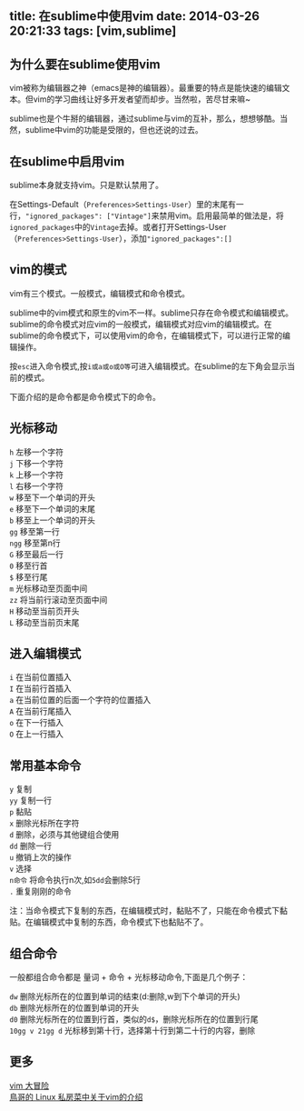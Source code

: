 title: 在sublime中使用vim
date: 2014-03-26 20:21:33
tags: [vim,sublime]
---
## 为什么要在sublime使用vim
vim被称为编辑器之神（emacs是神的编辑器）。最重要的特点是能快速的编辑文本。但vim的学习曲线让好多开发者望而却步。当然啦，苦尽甘来嘛~

<!-- more -->
sublime也是个牛掰的编辑器，通过sublime与vim的互补，那么，想想够酷。当然，sublime中vim的功能是受限的，但也还说的过去。


## 在sublime中启用vim
sublime本身就支持vim。只是默认禁用了。

在Settings-Default（`Preferences>Settings-User`）里的末尾有一行，`"ignored_packages": ["Vintage"]`来禁用vim。启用最简单的做法是，将   `ignored_packages`中的`Vintage`去掉。或者打开Settings-User（`Preferences>Settings-User`），添加`"ignored_packages":[] `

## vim的模式
vim有三个模式。一般模式，编辑模式和命令模式。

sublime中的vim模式和原生的vim不一样。sublime只存在命令模式和编辑模式。sublime的命令模式对应vim的一般模式，编辑模式对应vim的编辑模式。在sublime的命令模式下，可以使用vim的命令，在编辑模式下，可以进行正常的编辑操作。

按`esc`进入命令模式,按`i或a或o或O等`可进入编辑模式。在sublime的左下角会显示当前的模式。

下面介绍的是命令都是命令模式下的命令。

## 光标移动
`h` 左移一个字符    
`j` 下移一个字符    
`k` 上移一个字符    
`l` 右移一个字符    
`w` 移至下一个单词的开头    
`e` 移至下一个单词的末尾    
`b` 移至上一个单词的开头    
`gg` 移至第一行    
`ngg` 移至第n行    
`G` 移至最后一行    
`0` 移至行首    
`$` 移至行尾    
`m` 光标移动至页面中间        
`zz` 将当前行滚动至页面中间    
`H` 移动至当前页开头    
`L` 移动至当前页末尾       

## 进入编辑模式
`i` 在当前位置插入    
`I` 在当前行首插入    
`a` 在当前位置的后面一个字符的位置插入    
`A` 在当前行尾插入    
`o` 在下一行插入    
`O` 在上一行插入    

## 常用基本命令
`y` 复制    
`yy` 复制一行    
`p` 黏贴    
`x` 删除光标所在字符     
`d` 删除，必须与其他键组合使用    
`dd` 删除一行    
`u` 撤销上次的操作    
`v` 选择    
`n命令` 将命令执行n次,如`5dd`会删除5行    
`.` 重复刚刚的命令

注：当命令模式下复制的东西，在编辑模式时，黏贴不了，只能在命令模式下黏贴。在编辑模式中复制的东西，命令模式下也黏贴不了。

## 组合命令
一般都组合命令都是
量词 + 命令 + 光标移动命令,下面是几个例子：    

`dw` 删除光标所在的位置到单词的结束(d:删除,w到下个单词的开头)    
`db` 删除光标所在的位置到单词的开头    
`d0` 删除光标所在的位置到行首，类似的`d$`，删除光标所在的位置到行尾        
`10gg v 21gg d` 光标移到第十行，选择第十行到第二十行的内容，删除    

## 更多
[vim 大冒险](http://vim-adventures.com/)    
[鳥哥的 Linux 私房菜中关于vim的介绍](http://linux.vbird.org/linux_basic/0310vi.php)
